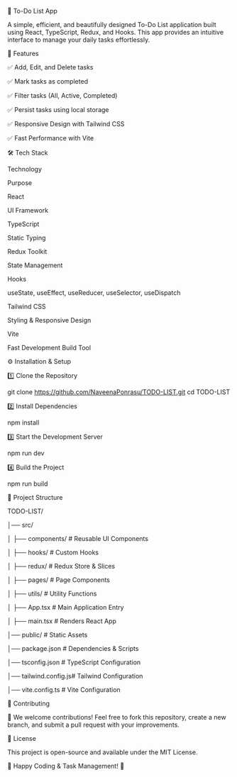 📝 To-Do List App

A simple, efficient, and beautifully designed To-Do List application built using React, TypeScript, Redux, and Hooks. This app provides an intuitive interface to manage your daily tasks effortlessly.

🚀 Features

✅ Add, Edit, and Delete tasks

✅ Mark tasks as completed

✅ Filter tasks (All, Active, Completed)

✅ Persist tasks using local storage

✅ Responsive Design with Tailwind CSS

✅ Fast Performance with Vite

🛠️ Tech Stack

Technology

Purpose

React

UI Framework

TypeScript

Static Typing

Redux Toolkit

State Management

Hooks

useState, useEffect, useReducer, useSelector, useDispatch

Tailwind CSS

Styling & Responsive Design

Vite

Fast Development Build Tool

⚙️ Installation & Setup

1️⃣ Clone the Repository

git clone https://github.com/NaveenaPonrasu/TODO-LIST.git
cd TODO-LIST

2️⃣ Install Dependencies

npm install

3️⃣ Start the Development Server

npm run dev

4️⃣ Build the Project

npm run build

📂 Project Structure

TODO-LIST/

│── src/

│   ├── components/   # Reusable UI Components

│   ├── hooks/        # Custom Hooks

│   ├── redux/        # Redux Store & Slices

│   ├── pages/        # Page Components

│   ├── utils/        # Utility Functions

│   ├── App.tsx       # Main Application Entry

│   ├── main.tsx      # Renders React App

│── public/           # Static Assets

│── package.json      # Dependencies & Scripts

│── tsconfig.json     # TypeScript Configuration

│── tailwind.config.js# Tailwind Configuration

│── vite.config.ts    # Vite Configuration

🤝 Contributing

🚀 We welcome contributions! Feel free to fork this repository, create a new branch, and submit a pull request with your improvements.

📜 License

This project is open-source and available under the MIT License.

🎯 Happy Coding & Task Management! 🚀


